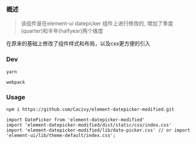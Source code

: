 ### 概述

> 该组件是在element-ui datepicker 组件上进行修改的, 增加了季度(quarter)和半年(halfyear)两个维度

在原来的基础上修改了组件样式和布局，以及css更方便的引入

### Dev

```
yarn 

webpack
```

### Usage

```
npm i https://github.com/Cacivy/element-datepicker-modified.git

import DatePicker from 'element-datepicker-modified'
import 'element-datepicker-modified/dist/static/css/index.css'
import 'element-datepicker-modified/lib/date-picker.css' // or import 'element-ui/lib/theme-default/index.css';

```
